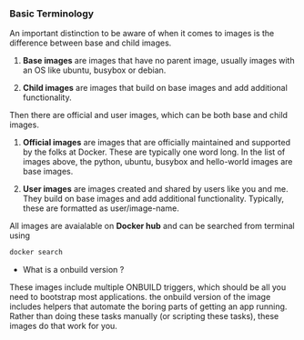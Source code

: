 ### Basic Terminology

An important distinction to be aware of when it comes to images is the difference between base and child images.

1. **Base images** are images that have no parent image, usually images with an OS like ubuntu, busybox or debian.

2. **Child images** are images that build on base images and add additional functionality.

Then there are official and user images, which can be both base and child images.

1. **Official images** are images that are officially maintained and supported by the folks at Docker. These are typically one word long. In the list of images above, the python, ubuntu, busybox and hello-world images are base images.

2. **User images** are images created and shared by users like you and me. They build on base images and add additional functionality. Typically, these are formatted as user/image-name.

All images are avaialable on **Docker hub**
and can be searched from terminal using
```bash
docker search
```
* What is a onbuild version ?

These images include multiple ONBUILD triggers, which should be all you need to bootstrap most applications. the onbuild version of the image includes helpers that automate the boring parts of getting an app running. Rather than doing these tasks manually (or scripting these tasks), these images do that work for you. 
